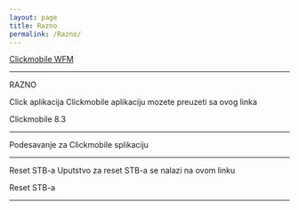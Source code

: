 ```yaml
---
layout: page
title: Razno
permalink: /Razno/
---
```



[Clickmobile WFM](https://boleco.github.io/klikwfm/)

<hr>

RAZNO

Click aplikacija
Clickmobile aplikaciju mozete preuzeti sa ovog linka

Clickmobile 8.3

<hr>

Podesavanje za Clickmobile splikaciju


<hr>

Reset STB-a
Uputstvo za reset STB-a se nalazi na ovom linku

Reset STB-a

<hr>

